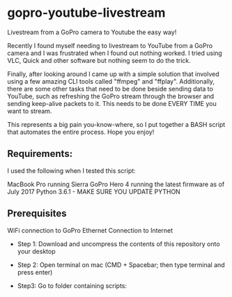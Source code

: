 # gopro-youtube-livestream
Livestream from a GoPro camera to Youtube the easy way!

Recently I found myself needing to livestream to YouTube from a GoPro camera and I was frustrated when I found out nothing worked. I tried using VLC, Quick and other software but nothing seem to do the trick.

Finally, after looking around I came up with a simple solution that involved using a few amazing CLI tools called "ffmpeg" and "ffplay". Additionally, there are some other tasks that need to be done beside sending data to YouTube, such as refreshing the GoPro stream through the browser and sending keep-alive packets to it. This needs to be done EVERY TIME you want to stream.

This represents a big pain you-know-where, so I put together a BASH script that automates the entire process. Hope you enjoy!

## Requirements: ##
I used the following when I tested this script:

MacBook Pro running Sierra
GoPro Hero 4 running the latest firmware as of July 2017
Python 3.6.1 - MAKE SURE YOU UPDATE PYTHON

## Prerequisites ##
WiFi connection to GoPro
Ethernet Connection to Internet

* Step 1:
Download and uncompress the contents of this repository onto your desktop

* Step 2:
Open terminal on mac (CMD + Spacebar; then type terminal and press enter)

* Step3:
Go to folder containing scripts:
